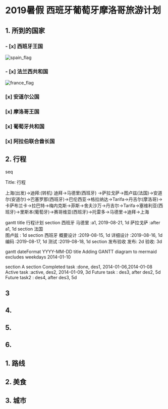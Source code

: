 # 2019暑假 西班牙葡萄牙摩洛哥旅游计划


## 1. 所到的国家

### - [x]  西班牙王国 

![spain_flag](http://www.all-flags-world.com/country-flag/Spain/flag-spain-XL.jpg)

### - [x] 法兰西共和国

![france_flag](http://www.all-flags-world.com/country-flag/France/flag-france-XL.jpg)

### [x] 安道尔公国
### [x] 摩洛哥王国
### [x] 葡萄牙共和国
### [x] 阿拉伯联合酋长国

## 2. 行程

seq

Title: 行程

上海(出发)->迪拜:(转机)
迪拜->马德里(西班牙)
->萨拉戈萨->图卢兹(法国)->安道尔(安道尔)->巴塞罗那(西班牙)->巴伦西亚->格拉纳达->Tarifa->丹吉尔(摩洛哥)->卡萨布兰卡->拉巴特->梅内克斯->菲斯->舍夫沙万->丹吉尔->Tarifa->塞维利亚(西班牙)->里斯本(葡萄牙)->赛哥维亚(西班牙)->托雷多->马德里->迪拜->上海



gantt
    title 行程计划
    section 西班牙
        马德里       :a1, 2019-08-21, 1d
        萨拉戈萨     :after a1, 1d
    section 法国    
        图卢兹       : 1d
    section 西班牙
        概要设计      :2019-08-15, 1d
        详细设计      :2019-08-16, 1d
        编码          :2019-08-17, 1d
        测试          :2019-08-18, 1d
    section 发布验收
        发布: 2d
        验收: 3d

gantt
dateFormat  YYYY-MM-DD
title Adding GANTT diagram to mermaid
excludes weekdays 2014-01-10

section A section
Completed task            :done,    des1, 2014-01-06,2014-01-08
Active task               :active,  des2, 2014-01-09, 3d
Future task               :         des3, after des2, 5d
Future task2               :         des4, after des3, 5d


## 3
## 4.
## 5.
## 6.


## 1. 路线
## 2. 美食
## 3. 城市

